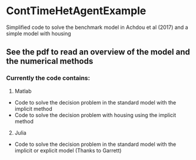 # ContTimeHetAgentExample
Simplified code to solve the benchmark model in Achdou et al (2017) and a simple model with housing

## See the pdf to read an overview of the model and the numerical methods

### Currently the code contains:
1. Matlab
  -  Code to solve the decision problem in the standard model with the implicit method
  -  Code to solve the decision problem with housing using the implicit method
2. Julia
  - Code to solve the decision problem in the standard model with the implicit or explicit model (Thanks to Garrett)

